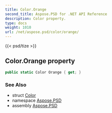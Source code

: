 ```yaml
---
title: Color.Orange
second_title: Aspose.PSD for .NET API Reference
description: Color property. 
type: docs
weight: 1010
url: /net/aspose.psd/color/orange/
---
```

{{< psd/tize >}}
## Color.Orange property

```csharp
public static Color Orange { get; }
```

### See Also

* struct [Color](../)
* namespace [Aspose.PSD](../../color/)
* assembly [Aspose.PSD](../../../)


